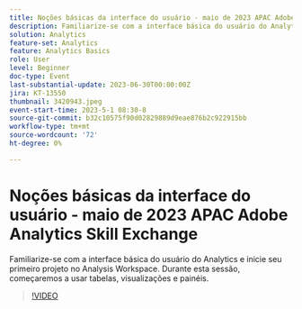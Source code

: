 ```yaml
---
title: Noções básicas da interface do usuário - maio de 2023 APAC Adobe Analytics Skill Exchange
description: Familiarize-se com a interface básica do usuário do Analytics e inicie seu primeiro projeto no Analysis Workspace. Durante esta sessão, começaremos a usar tabelas, visualizações e painéis.
solution: Analytics
feature-set: Analytics
feature: Analytics Basics
role: User
level: Beginner
doc-type: Event
last-substantial-update: 2023-06-30T00:00:00Z
jira: KT-13550
thumbnail: 3420943.jpeg
event-start-time: 2023-5-1 08:30-8
source-git-commit: b32c10575f90d02829889d9eae876b2c922915bb
workflow-type: tm+mt
source-wordcount: '72'
ht-degree: 0%

---
```



# Noções básicas da interface do usuário - maio de 2023 APAC Adobe Analytics Skill Exchange

Familiarize-se com a interface básica do usuário do Analytics e inicie seu primeiro projeto no Analysis Workspace. Durante esta sessão, começaremos a usar tabelas, visualizações e painéis.

>[!VIDEO](https://video.tv.adobe.com/v/3420943/?learn=on)
